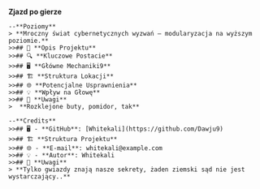 
**Zjazd po gierze**
```hack
--**Poziomy**
> **Mroczny świat cybernetycznych wyzwań — modularyzacja na wyższym poziomie.** 
>>## 📜 **Opis Projektu**
>>## 🔍 **Kluczowe Postacie** 
>>## 🖥️ **Główne Mechaniki9**
>>## 🏗️ **Struktura Lokacji**
>>## 🌐 **Potencjalne Usprawnienia**
>>## 💡 **Wpływ na Głowę**
>>## 📝 **Uwagi**
>  **Rozklejone buty, pomidor, tak**

--**Credits**
>>## 🖥️ - **GitHub**: [Whitekali](https://github.com/Dawju9)
>>## 🏗️ **Struktura Projektu**
>>## 🌐 - **E-mail**: whitekali@example.com
>>## 💡 - **Autor**: Whitekali
>>## 📝 **Uwagi**
> **Tylko gwiazdy znają nasze sekrety, żaden ziemski sąd nie jest wystarczający..** 
```
<!-------


### Uwagi do skryptu `PLANU AKCJI`:
- 

### Uwagi do skryptu `PreloadGameSetup`:
-

**********
**********
**********

none

------>
